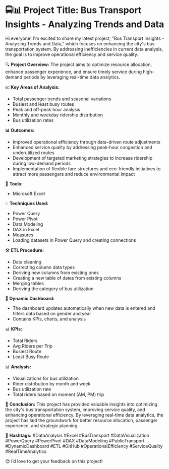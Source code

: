 # 🚍📊 Project Title: Bus Transport Insights - Analyzing Trends and Data

Hi everyone! I'm excited to share my latest project, "Bus Transport Insights - Analyzing Trends and Data," which focuses on enhancing the city's bus transportation system. By addressing inefficiencies in current data analysis, the goal is to improve operational efficiency and service quality.

🔍 **Project Overview:** 
The project aims to optimize resource allocation, enhance passenger experience, and ensure timely service during high-demand periods by leveraging real-time data analytics.

**📈 Key Areas of Analysis:**
- Total passenger trends and seasonal variations
- Busiest and least busy routes
- Peak and off-peak hour analysis
- Monthly and weekday ridership distribution
- Bus utilization rates

**📊 Outcomes:**
- Improved operational efficiency through data-driven route adjustments
- Enhanced service quality by addressing peak-hour congestion and underutilized routes
- Development of targeted marketing strategies to increase ridership during low-demand periods
- Implementation of flexible fare structures and eco-friendly initiatives to attract more passengers and reduce environmental impact

🔧 **Tools:**
- Microsoft Excel

💡 **Techniques Used:**
- Power Query
- Power Pivot
- Data Modeling
- DAX in Excel
- Measures
- Loading datasets in Power Query and creating connections

🛠️ **ETL Procedure:**
- Data cleaning
- Correcting column data types
- Deriving new columns from existing ones
- Creating a new table of dates from existing columns
- Merging tables
- Deriving the category of bus utilization

🔄 **Dynamic Dashboard:**
- The dashboard updates automatically when new data is entered and filters data based on gender and year
- Contains KPIs, charts, and analysis

📊 **KPIs:**
- Total Riders
- Avg Riders per Trip
- Busiest Route
- Least Busy Route

📊 **Analysis:**
- Visualizations for bus utilization
- Rider distribution by month and week
- Bus utilization rate
- Total riders based on moment (AM, PM) trip

📝 **Conclusion:** 
This project has provided valuable insights into optimizing the city's bus transportation system, improving service quality, and enhancing operational efficiency. By leveraging real-time data analytics, the project has laid the groundwork for better resource allocation, passenger experience, and strategic planning.



🔖 **Hashtags:** 
#DataAnalysis #Excel #BusTransport #DataVisualization #PowerQuery #PowerPivot #DAX #DataModeling #PublicTransport #DynamicDashboard #ETL #GitHub #OperationalEfficiency #ServiceQuality #RealTimeAnalytics

😊 I’d love to get your feedback on this project!

